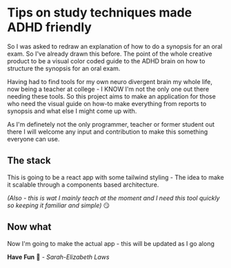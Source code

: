 # Tips on study techniques made ADHD friendly
So I was asked to redraw an explanation of how to do a synopsis for an oral exam. So I've already drawn this before. The point of the whole creative product to be a visual color coded guide to the ADHD brain on how to structure the synopsis for an oral exam.  

Having had to find tools for my own neuro divergent brain my whole life, now being a teacher at college - I KNOW I'm not the only one out there needing these tools. So this project aims to make an application for those who need the visual guide on how-to make everything from reports to synopsis and what else I might come up with. 

As I'm definetely not the only programmer, teacher or former student out there I will welcome any input and contribution to make this something everyone can use. 

## The stack
This is going to be a react app with some tailwind styling - The idea to make it scalable through a components based architecture. 

*(Also - this is wat I mainly teach at the moment and I need this tool quickly so keeping it familiar and simple)* :smirk:

## Now what
Now I'm going to make the actual app - this will be updated as I go along

**Have Fun** :metal:
*- Sarah-Elizabeth Laws*